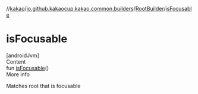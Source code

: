 //[kakao](../../../index.md)/[io.github.kakaocup.kakao.common.builders](../index.md)/[RootBuilder](index.md)/[isFocusable](is-focusable.md)



# isFocusable  
[androidJvm]  
Content  
fun [isFocusable](is-focusable.md)()  
More info  


Matches root that is focusable

  



